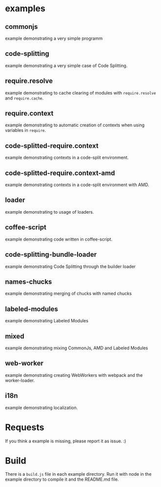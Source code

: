# examples

## commonjs

example demonstrating a very simple programm

## code-splitting

example demonstrating a very simple case of Code Splitting.

## require.resolve

example demonstrating to cache clearing of modules with `require.resolve` and `require.cache`.

## require.context

example demonstrating to automatic creation of contexts when using variables in `require`.

## code-splitted-require.context

example demonstrating contexts in a code-split environment.

## code-splitted-require.context-amd

example demonstrating contexts in a code-split environment with AMD.

## loader

example demonstrating to usage of loaders.

## coffee-script

example demonstrating code written in coffee-script.

## code-splitting-bundle-loader

example demonstrating Code Splitting through the builder loader

## names-chucks

example demonstrating merging of chucks with named chucks

## labeled-modules

example demonstrating Labeled Modules

## mixed

example demonstrating mixing CommonJs, AMD and Labeled Modules

## web-worker

example demonstrating creating WebWorkers with webpack and the worker-loader.

## i18n

example demonstrating localization.

# Requests

If you think a example is missing, please report it as issue. :)

# Build

There is a `build.js` file in each example directory.
Run it with node in the example directory to compile it and the README.md file.